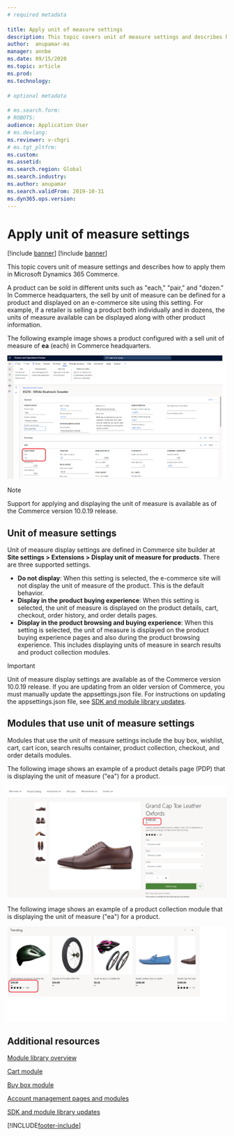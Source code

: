 ```yaml
---
# required metadata

title: Apply unit of measure settings
description: This topic covers unit of measure settings and describes how to apply them in Microsoft Dynamics 365 Commerce.
author:  anupamar-ms
manager: annbe
ms.date: 09/15/2020
ms.topic: article
ms.prod: 
ms.technology: 

# optional metadata

# ms.search.form: 
# ROBOTS: 
audience: Application User
# ms.devlang: 
ms.reviewer: v-chgri
# ms.tgt_pltfrm: 
ms.custom: 
ms.assetid: 
ms.search.region: Global
ms.search.industry: 
ms.author: anupamar
ms.search.validFrom: 2019-10-31
ms.dyn365.ops.version: 
---
```


# Apply unit of measure settings

[!include [banner](includes/banner.md)]
[!include [banner](includes/preview-banner.md)]

This topic covers unit of measure settings and describes how to apply them in Microsoft Dynamics 365 Commerce.

A product can be sold in different units such as "each," "pair," and "dozen." In Commerce headquarters, the sell by unit of measure can be defined for a product and displayed on an e-commerce site using this setting. For example, if a retailer is selling a product both individually and in dozens, the units of measure available can be displayed along with other product information.

The following example image shows a product configured with a sell unit of measure of **ea** (each) in Commerce headquarters.

![Example of a product configured with unit of measure in Commerce headquarters](./media/Productunit-headquarters.PNG)

> [!NOTE]
> Support for applying and displaying the unit of measure is available as of the Commerce version 10.0.19 release.

## Unit of measure settings

Unit of measure display settings are defined in Commerce site builder at **Site settings \> Extensions \> Display unit of measure for products**. There are three supported settings.

- **Do not display**: When this setting is selected, the e-commerce site will not display the unit of measure of the product. This is the default behavior.
- **Display in the product buying experience**: When this setting is selected, the unit of measure is displayed on the product details, cart, checkout, order history, and order details pages.
- **Display in the product browsing and buying experience**: When this setting is selected, the unit of measure is displayed on the product buying experience pages and also during the product browsing experience. This includes displaying units of measure in search results and product collection modules.

> [!IMPORTANT] 
> Unit of measure display settings are available as of the Commerce version 10.0.19 release. If you are updating from an older version of Commerce, you must manually update the appsettings.json file. For instructions on updating the appsettings.json file, see [SDK and module library updates](e-commerce-extensibility/sdk-updates.md#update-the-appsettingsjson-file).

## Modules that use unit of measure settings

Modules that use the unit of measure settings include the buy box, wishlist, cart, cart icon, search results container, product collection, checkout, and order details modules.

The following image shows an example of a product details page (PDP) that is displaying the unit of measure ("ea") for a product.

![Example of a PDP displaying the unit of measure](./media/Productunit-PDP.png)

The following image shows an example of a product collection module that is displaying the unit of measure ("ea") for a product.

![Example of a product collection module displaying the unit of measure](./media/Productunit-productcollection.png)

## Additional resources

[Module library overview](starter-kit-overview.md)

[Cart module](add-cart-module.md)

[Buy box module](add-buy-box.md)

[Account management pages and modules](account-management.md)

[SDK and module library updates](e-commerce-extensibility/sdk-updates.md)


[!INCLUDE[footer-include](../includes/footer-banner.md)]
